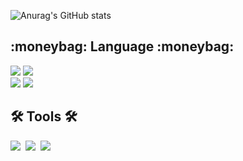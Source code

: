 ![Anurag's GitHub stats](https://github-readme-stats.vercel.app/api?username=wnstjd6&show_icons=true&theme=radical)

<h2 align="left">:moneybag: Language :moneybag:  </h2>
<div align="left">
  <img src="https://img.shields.io/badge/javascript-F7DF1E?style=for-the-badge&logo=javascript&logoColor=black">
  <img src="https://img.shields.io/badge/java-20232a.svg?style=for-the-badge&logo=JAVA&logoColor=61DAFB" />
</div>

<img src="https://capsule-render.vercel.app/api?type=waving&color=BDBDC8&height=150&section=header" />
<img src="https://capsule-render.vercel.app/api?type=waving&color=BDBDC8&height=150&section=footer" />



<h2 align="left">🛠 Tools 🛠</h2>
<div align="left">
  <img src="https://img.shields.io/badge/git-F05033.svg?style=for-the-badge&logo=git&logoColor=white" />&nbsp
  <img src="https://img.shields.io/badge/github-181717.svg?style=for-the-badge&logo=github&logoColor=white" />&nbsp
  <img src="https://img.shields.io/badge/Notion-F3F3F3.svg?style=for-the-badge&logo=notion&logoColor=black" />&nbsp
</div>



